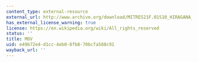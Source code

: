```yaml
---
content_type: external-resource
external_url: http://www.archive.org/download/MITRES21F.01S10_HIRAGANA_EXERCISES/2c8.mov
has_external_license_warning: true
license: https://en.wikipedia.org/wiki/All_rights_reserved
status: ''
title: MOV
uid: e49b72e4-d1cc-4eb0-8fb8-70bcfa588c91
wayback_url: ''
---
```

